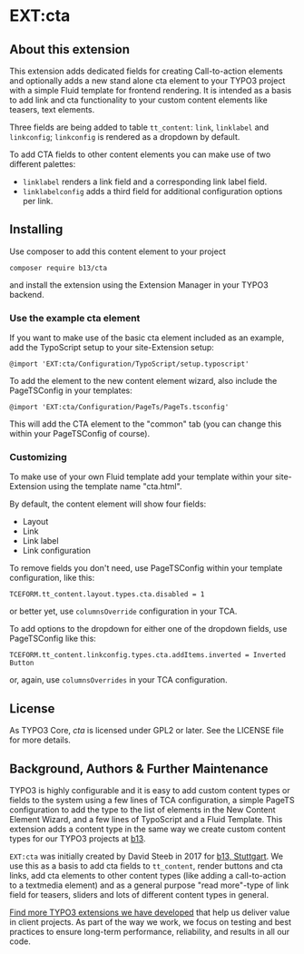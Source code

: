 # EXT:cta

## About this extension

This extension adds dedicated fields for creating Call-to-action elements and optionally adds a new stand alone cta 
element to your TYPO3 project with a simple Fluid template for frontend rendering.
It is intended as a basis to add link and cta functionality to your custom content elements like teasers, text elements.

Three fields are being added to table `tt_content`: `link`, `linklabel` and `linkconfig`; `linkconfig` is rendered 
as a dropdown by default.

To add CTA fields to other content elements you can make use of two different palettes:

* `linklabel` renders a link field and a corresponding link label field.
* `linklabelconfig` adds a third field for additional configuration options per link.

## Installing

Use composer to add this content element to your project

`composer require b13/cta`

and install the extension using the Extension Manager in your TYPO3 backend.

### Use the example cta element

If you want to make use of the basic cta element included as an example, add the TypoScript setup to your site-Extension
setup:

`@import 'EXT:cta/Configuration/TypoScript/setup.typoscript'`

To add the element to the new content element wizard, also include the PageTSConfig in your templates:

`@import 'EXT:cta/Configuration/PageTs/PageTs.tsconfig'`

This will add the CTA element to the "common" tab (you can change this within your PageTSConfig of course).

### Customizing

To make use of your own Fluid template add your template within your site-Extension using the template name "cta.html".

By default, the content element will show four fields:
- Layout
- Link
- Link label
- Link configuration

To remove fields you don't need, use PageTSConfig within your template configuration, like this:

`TCEFORM.tt_content.layout.types.cta.disabled = 1`

or better yet, use `columnsOverride` configuration in your TCA.

To add options to the dropdown for either one of the dropdown fields, use PageTSConfig like this:

`TCEFORM.tt_content.linkconfig.types.cta.addItems.inverted = Inverted Button`

or, again, use `columnsOverrides` in your TCA configuration.

## License

As TYPO3 Core, _cta_ is licensed under GPL2 or later. See the LICENSE file for more details.

## Background, Authors & Further Maintenance

TYPO3 is highly configurable and it is easy to add custom content types or fields to the system using a few lines of TCA
configuration, a simple PageTS configuration to add the type to the list of elements in the New Content Element Wizard,
and a few lines of TypoScript and a Fluid Template.
This extension adds a content type in the same way we create custom content types for our TYPO3 projects at
[b13](https://b13.com).

`EXT:cta` was initially created by David Steeb in 2017 for [b13, Stuttgart](https://b13.com). We use this as a basis to
add cta fields to `tt_content`, render buttons and cta links, add cta elements to other content types (like adding a
call-to-action to a textmedia element) and as a general purpose "read more"-type of link field for teasers, sliders and 
lots of different content types in general.

[Find more TYPO3 extensions we have developed](https://b13.com/useful-typo3-extensions-from-b13-to-you) that help us
deliver value in client projects. As part of the way we work, we focus on testing and best practices to ensure long-term
performance, reliability, and results in all our code. 
